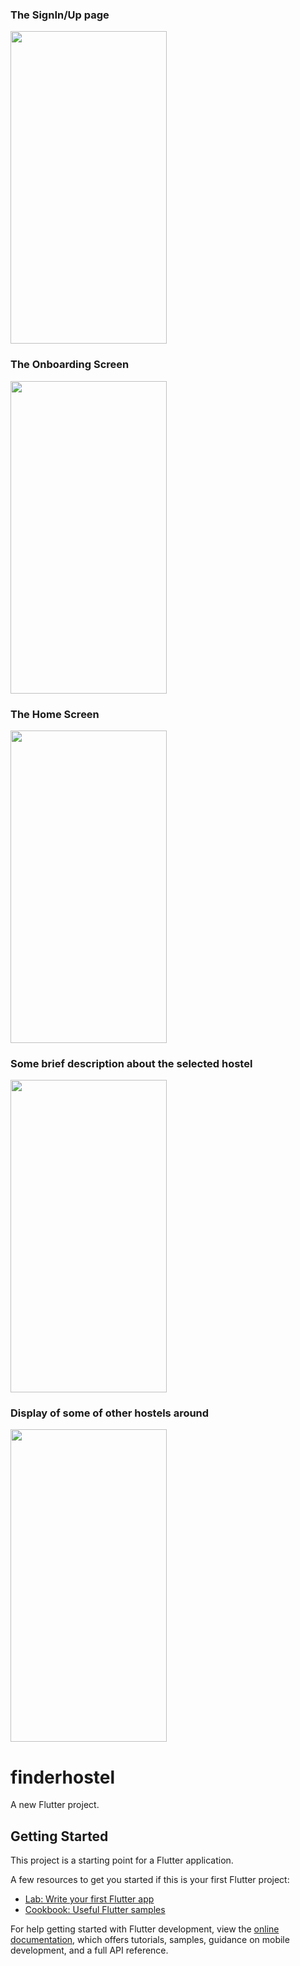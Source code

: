 <h3>The SignIn/Up page</h3>


<img src = "https://user-images.githubusercontent.com/72963541/208503189-066a3131-2525-4074-a786-fac2d1c4424c.png" width="250" height = "500">


<h3>The Onboarding Screen</h3>


<img src = "https://user-images.githubusercontent.com/72963541/208504010-d69168ad-9c14-4d5c-bffd-bb9639534760.png" width="250" height = "500">


<h3>The Home Screen</h3>


<img src = "https://user-images.githubusercontent.com/72963541/208504325-3ea04347-1b1c-42b1-bf92-3a0fd029e15f.png" width="250" height = "500">


<h3>Some brief description about the selected hostel</h3>


<img src = "https://user-images.githubusercontent.com/72963541/208505332-cefa8858-1d54-4692-9dc6-1158bbacfff0.png" width="250" height = "500">


<h3>Display of some of other hostels around</h3>


<img src = "https://user-images.githubusercontent.com/72963541/208505532-e5483eaf-9e95-4ee6-9541-57b5a6131246.png" width="250" height = "500">


# finderhostel

A new Flutter project.

## Getting Started

This project is a starting point for a Flutter application.

A few resources to get you started if this is your first Flutter project:

- [Lab: Write your first Flutter app](https://docs.flutter.dev/get-started/codelab)
- [Cookbook: Useful Flutter samples](https://docs.flutter.dev/cookbook)

For help getting started with Flutter development, view the
[online documentation](https://docs.flutter.dev/), which offers tutorials,
samples, guidance on mobile development, and a full API reference.
